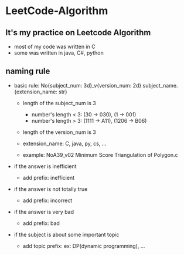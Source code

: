 # LeetCode-Algorithm

## It's my practice on Leetcode Algorithm
- most of my code was written in C
- some was written in java, C#, python

## naming rule
- basic rule: No{subject_num: 3d}_v{version_num: 2d} subject_name.{extension_name: str}
    - length of the subject_num is 3
        - number's length < 3: (30 -> 030), (1 -> 001)
        - number's length > 3: (1111 -> A11), (1206 -> B06)
        
    - length of the version_num is 3
    
    - extension_name: C, java, py, cs, ...
    
    - example: NoA39_v02 Minimum Score Triangulation of Polygon.c
    
- if the answer is inefficient
    - add prefix: inefficient
    
- if the answer is not totally true
    - add prefix: incorrect

- if the answer is very bad
    - add prefix: bad
    
- if the subject is about some important topic
    - add topic prefix: ex: DP(dynamic programming), ...
